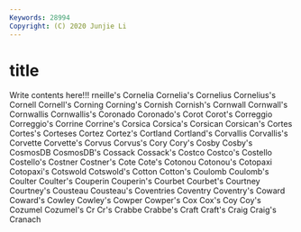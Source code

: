 ```yaml
---
Keywords: 28994
Copyright: (C) 2020 Junjie Li
---
```


# title

Write contents here!!!
rneille's 
Cornelia 
Cornelia's 
Cornelius 
Cornelius's 
Cornell
Cornell's 
Corning 
Corning's 
Cornish 
Cornish's 
Cornwall 
Cornwall's 
Cornwallis 
Cornwallis's 
Coronado
Coronado's 
Corot 
Corot's 
Correggio 
Correggio's 
Corrine 
Corrine's 
Corsica 
Corsica's 
Corsican
Corsican's 
Cortes 
Cortes's 
Corteses 
Cortez 
Cortez's 
Cortland 
Cortland's 
Corvallis 
Corvallis's
Corvette 
Corvette's 
Corvus 
Corvus's 
Cory 
Cory's 
Cosby 
Cosby's 
CosmosDB 
CosmosDB's
Cossack 
Cossack's 
Costco 
Costco's 
Costello 
Costello's 
Costner 
Costner's 
Cote 
Cote's
Cotonou 
Cotonou's 
Cotopaxi 
Cotopaxi's 
Cotswold 
Cotswold's 
Cotton 
Cotton's 
Coulomb 
Coulomb's
Coulter 
Coulter's 
Couperin 
Couperin's 
Courbet 
Courbet's 
Courtney 
Courtney's 
Cousteau 
Cousteau's
Coventries 
Coventry 
Coventry's 
Coward 
Coward's 
Cowley 
Cowley's 
Cowper 
Cowper's 
Cox
Cox's 
Coy 
Coy's 
Cozumel 
Cozumel's 
Cr 
Cr's 
Crabbe 
Crabbe's 
Craft
Craft's 
Craig 
Craig's 
Cranach 
